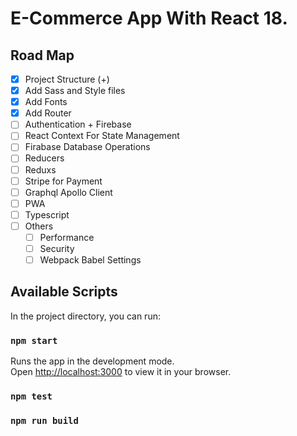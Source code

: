 #  E-Commerce App With React 18.

## Road Map
- [x] Project Structure (+)
- [x] Add Sass and Style files
- [x] Add Fonts
- [X] Add Router
- [ ] Authentication + Firebase
- [ ] React Context For State Management
- [ ] Firabase Database Operations
- [ ] Reducers
- [ ] Reduxs
- [ ] Stripe for Payment
- [ ] Graphql Apollo Client
- [ ] PWA
- [ ] Typescript
- [ ] Others
   - [ ] Performance
   - [ ] Security
   - [ ] Webpack Babel Settings

## Available Scripts

In the project directory, you can run:

### `npm start`

Runs the app in the development mode.\
Open [http://localhost:3000](http://localhost:3000) to view it in your browser.


### `npm test`
 

### `npm run build`

 